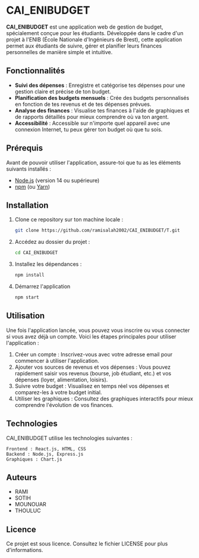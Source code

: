 # CAI_ENIBUDGET

**CAI_ENIBUDGET** est une application web de gestion de budget, spécialement conçue pour les étudiants. Développée dans le cadre d'un projet à l'ENIB (École Nationale d'Ingénieurs de Brest), cette application permet aux étudiants de suivre, gérer et planifier leurs finances personnelles de manière simple et intuitive.

## Fonctionnalités

- **Suivi des dépenses** : Enregistre et catégorise tes dépenses pour une gestion claire et précise de ton budget.
- **Planification des budgets mensuels** : Crée des budgets personnalisés en fonction de tes revenus et de tes dépenses prévues.
- **Analyse des finances** : Visualise tes finances à l'aide de graphiques et de rapports détaillés pour mieux comprendre où va ton argent.
- **Accessibilité** : Accessible sur n'importe quel appareil avec une connexion Internet, tu peux gérer ton budget où que tu sois.

## Prérequis

Avant de pouvoir utiliser l'application, assure-toi que tu as les éléments suivants installés :

- [Node.js](https://nodejs.org/) (version 14 ou supérieure)
- [npm](https://www.npmjs.com/) (ou [Yarn](https://yarnpkg.com/))

## Installation

1. Clone ce repository sur ton machine locale :
   ```bash
   git clone https://github.com/ramisalah2002/CAI_ENIBUDGET/T.git

2. Accédez au dossier du projet :
   ```bash
   cd CAI_ENIBUDGET

3. Installez les dépendances :
   ```bash
   npm install
4. Démarrez l'application
   ```bash
   npm start
   
## Utilisation

Une fois l'application lancée, vous pouvez vous inscrire ou vous connecter si vous avez déjà un compte. Voici les étapes principales pour utiliser l'application :

   1. Créer un compte : Inscrivez-vous avec votre adresse email pour commencer à utiliser l'application.
   2. Ajouter vos sources de revenus et vos dépenses : Vous pouvez rapidement saisir vos revenus (bourse, job étudiant, etc.) et vos dépenses (loyer, alimentation, loisirs).
   3. Suivre votre budget : Visualisez en temps réel vos dépenses et comparez-les à votre budget initial.
   4. Utiliser les graphiques : Consultez des graphiques interactifs pour mieux comprendre l'évolution de vos finances.
      
## Technologies

CAI_ENIBUDGET utilise les technologies suivantes :

    Frontend : React.js, HTML, CSS 
    Backend : Node.js, Express.js
    Graphiques : Chart.js

## Auteurs
   - RAMI 
   - SOTIH
   - MOUNOUAR
   - THOULUC

## Licence
   Ce projet est sous licence. Consultez le fichier LICENSE pour plus d'informations.
    
